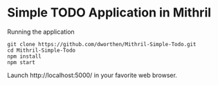 # Simple TODO Application in Mithril

Running the application

```shell
git clone https://github.com/dworthen/Mithril-Simple-Todo.git
cd Mithril-Simple-Todo
npm install
npm start
```

Launch http://localhost:5000/ in your favorite web browser.